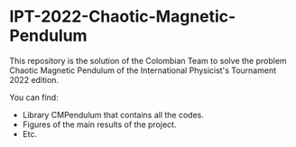 # IPT-2022-Chaotic-Magnetic-Pendulum
This repository is the solution of the Colombian Team to solve the problem Chaotic Magnetic Pendulum of the International Physicist's Tournament 2022 edition.

You can find:

* Library CMPendulum that contains all the codes.
* Figures of the main results of the project.
* Etc.
